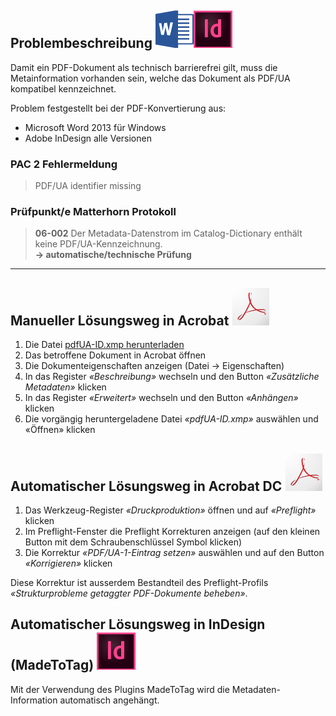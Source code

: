 ## Problembeschreibung ![](/assets/icon_word.gif)![](/assets/icon_indesign.gif)

Damit ein PDF-Dokument als technisch barrierefrei gilt, muss die Metainformation vorhanden sein, welche das Dokument als PDF/UA kompatibel kennzeichnet.

Problem festgestellt bei der PDF-Konvertierung aus:

* Microsoft Word 2013 für Windows
* Adobe InDesign alle Versionen

### PAC 2 Fehlermeldung

> PDF/UA identifier missing

### Prüfpunkt/e Matterhorn Protokoll

> **06-002** Der Metadata-Datenstrom im Catalog-Dictionary enthält keine PDF/UA-Kennzeichnung.  
> **→ automatische/technische Prüfung**

---

## Manueller Lösungsweg in Acrobat ![](/assets/icon_acrobat.gif)

1. Die Datei [pdfUA-ID.xmp herunterladen](https://taggedpdf.com/xmp/pdfUA-ID.xmp)
2. Das betroffene Dokument in Acrobat öffnen
3. Die Dokumenteigenschaften anzeigen \(Datei → Eigenschaften\)
4. In das Register _«Beschreibung»_ wechseln und den Button _«Zusätzliche Metadaten»_ klicken
5. In das Register _«Erweitert»_ wechseln und den Button _«Anhängen»_ klicken
6. Die vorgängig heruntergeladene Datei _«pdfUA-ID.xmp»_ auswählen und «Öffnen» klicken

## Automatischer Lösungsweg in Acrobat DC ![](/assets/icon_acrobat.gif)

1. Das Werkzeug-Register _«Druckproduktion»_ öffnen und auf _«Preflight»_ klicken
2. Im Preflight-Fenster die Preflight Korrekturen anzeigen \(auf den kleinen Button mit dem Schraubenschlüssel Symbol klicken\)
3. Die Korrektur _«PDF/UA-1-Eintrag setzen»_ auswählen und auf den Button _«Korrigieren»_ klicken

Diese Korrektur ist ausserdem Bestandteil des Preflight-Profils _«Strukturprobleme getaggter PDF-Dokumente beheben»_.

## Automatischer Lösungsweg in InDesign \(MadeToTag\) ![](/assets/icon_indesign.gif)

Mit der Verwendung des Plugins MadeToTag wird die Metadaten-Information automatisch angehängt.

